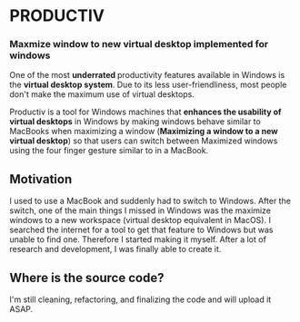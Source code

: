 # PRODUCTIV 

<h3>Maxmize window to new virtual desktop implemented for windows</h3>

One of the most <b> underrated </b> productivity features available in Windows is the <b>virtual desktop system</b>. Due to its less user-friendliness, most people don't make the maximum use of virtual desktops.

Productiv is a tool for Windows machines that <b>enhances the usability of virtual desktops</b> in Windows by making windows behave similar to MacBooks when maximizing a window (<b>Maximizing a window to a new virtual desktop</b>) so that users can switch between Maximized windows using the four finger gesture similar to in a MacBook.

## Motivation

I used to use a MacBook and suddenly had to switch to Windows. After the switch, one of the main things I missed in Windows was the maximize windows to a new workspace (virtual desktop equivalent in MacOS). I searched the internet for a tool to get that feature to Windows but was unable to find one. Therefore I started making it myself. After a lot of research and development, I was finally able to create it. 

## Where is the source code?

I'm still cleaning, refactoring, and finalizing the code and will upload it ASAP. 
